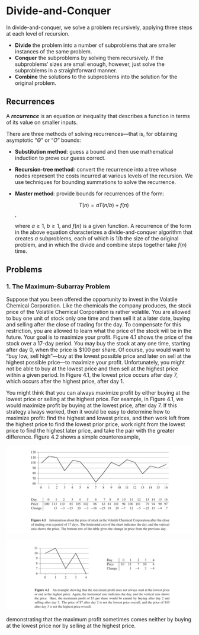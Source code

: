 # Divide-and-Conquer

In divide-and-conquer, we solve a problem recursively, applying three steps at each level of recursion.

- **Divide** the problem into a number of subproblems that are smaller instances of the same problem.
- **Conquer** the subproblems by solving them recursively. If the subproblems’ sizes are small enough,
however, just solve the subproblems in a straightforward manner.
- **Combine** the solutions to the subproblems into the solution for the original problem.

## Recurrences

A ***recurrence*** is an equation or inequality that describes a function in terms of its value on
smaller inputs.

There are three methods of solving recurrences—that is, for obtaining asymptotic “$\Theta$” or “$O$” bounds:

- **Substitution method**: guess a bound and then use mathematical induction to prove our guess correct.

- **Recursion-tree method**: convert the recurrence into a tree whose nodes represent the costs incurred at various levels of the recursion. We use techniques for bounding summations to solve the recurrence.

- **Master method**: provide bounds for recurrences of the form:

  $$T(n) = aT(n/b) + f(n)$$,

  where $a\geq1$, $b\geq1$, and $f(n)$ is a given function. A recurrence of the form in the above equation characterizes a divide-and-conquer algorithm that creates $a$ subproblems, each of which is $1/b$ the size of the original problem, and in which  the divide and combine steps together take $f(n)$ time.

## Problems

### 1. The Maximum-Subarray Problem

Suppose that you been offered the opportunity to invest in the Volatile Chemical Corporation. Like the chemicals the company produces, the stock price of the Volatile Chemical Corporation is rather volatile. You are allowed to buy one unit of stock only one time and then sell it at a later date, buying and selling after the close of trading for the day. To compensate for this restriction, you are allowed to learn what the price of the stock will be in the future. Your goal is to maximize your profit. Figure 4.1 shows the price of the stock over a 17-day period. You may buy the stock at any one time, starting after day 0, when the price is $100 per share. Of course, you would want to “buy low, sell high”—buy at the lowest possible price and later on sell at the highest possible price—to maximize your profit. Unfortunately, you might not be able to buy at the lowest price and then sell at the highest price within a given period. In Figure 4.1, the lowest price occurs after day 7, which occurs after the highest price, after day 1. 

You might think that you can always maximize profit by either buying at the lowest price or selling at the highest price. For example, in Figure 4.1, we would maximize profit by buying at the lowest price, after day 7. If this strategy always worked, then it would be easy to determine how to maximize profit: find the highest and lowest prices, and then work left from the highest price to find the lowest prior price, work right from the lowest price to find the highest later price, and take the pair with the greater difference. Figure 4.2 shows a simple counterexample, 

![image-20190511191032323](README.assets/image-20190511191032323.png)

![image-20190511191339830](README.assets/image-20190511191339830.png)

demonstrating that the maximum profit sometimes comes neither by buying at the lowest price nor by selling at the highest price.